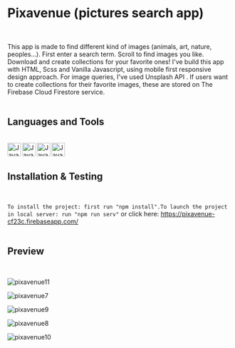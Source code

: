 # Pixavenue (pictures search app)
<br/>

This app is made to find different kind of images (animals, art, nature, peoples...).
First enter a search term. Scroll to find images you like. Download and create collections for your favorite ones!
I've build this app with HTML, Scss and Vanilla Javascript, using mobile first responsive design approach.
For image queries, I've used Unsplash API . If users want to create collections for their favorite images, these are
stored on The Firebase Cloud Firestore service.
<br/>
<br/>


## Languages and Tools
<br/>

<div>
<img align="left" alt="Javascript" width="30px" style="padding right:20px;" src="https://cdn.jsdelivr.net/gh/devicons/devicon@latest/icons/javascript/javascript-original.svg">  

<img align="left" alt="Javascript" width="30px" style="padding right:20px;" src="https://cdn.jsdelivr.net/gh/devicons/devicon@latest/icons/css3/css3-original-wordmark.svg"> 

<img align="left" alt="Javascript" width="30px" style="padding right:400px;" src="https://cdn.jsdelivr.net/gh/devicons/devicon@latest/icons/html5/html5-plain-wordmark.svg"> 

<img align="left" alt="Javascript" width="30px" style="padding right:400px;" src="https://cdn.jsdelivr.net/gh/devicons/devicon@latest/icons/firebase/firebase-plain-wordmark.svg"> 
</div> 
<br/>
<br/>

## Installation & Testing
<br/>

`To install the project: first run "npm install".To launch the project in local server: run "npm run serv"` or click here: https://pixavenue-cf23c.firebaseapp.com/
<br/>
<br/>

## Preview
<br/>

![pixavenue11](https://github.com/user-attachments/assets/1fb4becd-2ccd-4ad9-a800-e86e195f8076)

![pixavenue7](https://github.com/user-attachments/assets/e06dcfee-b64e-49c5-927c-97c717d791ce)

![pixavenue9](https://github.com/user-attachments/assets/61906cd2-7283-4e5d-9b37-0b4640c12ba5)

![pixavenue8](https://github.com/user-attachments/assets/894c20ab-f782-4d86-85fe-ccb592604d52)

![pixavenue10](https://github.com/user-attachments/assets/d1792141-02f3-4f37-a7f2-156766bc092e)













